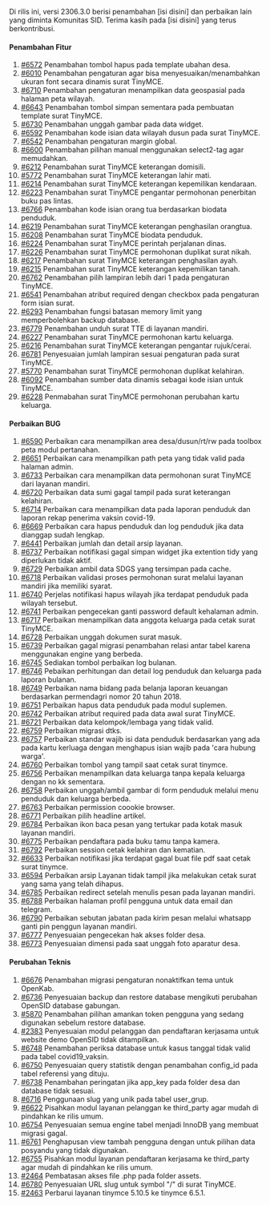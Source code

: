 Di rilis ini, versi 2306.3.0 berisi penambahan [isi disini] dan perbaikan lain yang diminta Komunitas SID.
Terima kasih pada [isi disini] yang terus berkontribusi.

#### Penambahan Fitur

1. [#6572](https://github.com/OpenSID/OpenSID/issues/6630) Penambahan tombol hapus pada template ubahan desa.
2. [#6010](https://github.com/OpenSID/OpenSID/issues/6010) Penambahan pengaturan agar bisa menyesuaikan/menambahkan ukuran font secara dinamis surat TinyMCE.
3. [#6710](https://github.com/OpenSID/OpenSID/issues/6710) Penambahan pengaturan menampilkan data geospasial pada halaman peta wilayah.
4. [#6643](https://github.com/OpenSID/OpenSID/issues/6643) Penambahan tombol simpan sementara pada pembuatan template surat TinyMCE.
5. [#6730](https://github.com/OpenSID/OpenSID/issues/6730) Penambahan unggah gambar pada data widget.
6. [#6592](https://github.com/OpenSID/OpenSID/issues/6592) Penambahan kode isian data wilayah dusun pada surat TinyMCE.
7. [#6542](https://github.com/OpenSID/OpenSID/issues/6542) Penambahan pengaturan margin global.
8. [#6600](https://github.com/OpenSID/OpenSID/issues/6600) Penambahan pilihan manual menggunakan select2-tag agar memudahkan.
9. [#6212](https://github.com/OpenSID/OpenSID/issues/6212) Penambahan surat TinyMCE keterangan domisili.
10. [#5772](https://github.com/OpenSID/OpenSID/issues/5772) Penambahan surat TinyMCE keterangan lahir mati.
11. [#6214](https://github.com/OpenSID/OpenSID/issues/6214) Penambahan surat TinyMCE keterangan kepemilikan kendaraan.
12. [#6223](https://github.com/OpenSID/OpenSID/issues/6223) Penambahan surat TinyMCE pengantar permohonan penerbitan buku pas lintas.
13. [#6766](https://github.com/OpenSID/OpenSID/issues/6766) Penambahan kode isian orang tua berdasarkan biodata penduduk.
14. [#6219](https://github.com/OpenSID/OpenSID/issues/6219) Penambahan surat TinyMCE keterangan penghasilan orangtua.
15. [#6208](https://github.com/OpenSID/OpenSID/issues/6208) Penambahan surat TinyMCE biodata penduduk.
16. [#6224](https://github.com/OpenSID/OpenSID/issues/6224) Penambahan surat TinyMCE perintah perjalanan dinas.
17. [#6226](https://github.com/OpenSID/OpenSID/issues/6226) Penambahan surat TinyMCE permohonan duplikat surat nikah.
18. [#6217](https://github.com/OpenSID/OpenSID/issues/6217) Penambahan surat TinyMCE keterangan penghasilan ayah.
19. [#6215](https://github.com/OpenSID/OpenSID/issues/6215) Penambahan surat TinyMCE keterangan kepemilikan tanah.
20. [#6762](https://github.com/OpenSID/OpenSID/issues/6762) Penambahan pilih lampiran lebih dari 1 pada pengaturan TinyMCE.
21. [#6541](https://github.com/OpenSID/OpenSID/issues/6541) Penambahan atribut required dengan checkbox pada pengaturan form isian surat.
22. [#6293](https://github.com/OpenSID/OpenSID/issues/6293) Penambahan fungsi batasan memory limit yang memperbolehkan backup database.
23. [#6779](https://github.com/OpenSID/OpenSID/issues/6779) Penambahan unduh surat TTE di layanan mandiri.
24. [#6227](https://github.com/OpenSID/OpenSID/issues/6227) Penambahan surat TinyMCE permohonan kartu keluarga.
25. [#6216](https://github.com/OpenSID/OpenSID/issues/6216) Penambahan surat TinyMCE keterangan pengantar rujuk/cerai.
26. [#6781](https://github.com/OpenSID/OpenSID/issues/6781) Penyesuaian jumlah lampiran sesuai pengaturan pada surat TinyMCE.
27. [#5770](https://github.com/OpenSID/OpenSID/issues/5770) Penambahan surat TinyMCE permohonan duplikat kelahiran.
28. [#6092](https://github.com/OpenSID/OpenSID/issues/6092) Penambahan sumber data dinamis sebagai kode isian untuk TinyMCE.
29. [#6228](https://github.com/OpenSID/OpenSID/issues/6228) Penmabahan surat TinyMCE permohonan perubahan kartu keluarga.

#### Perbaikan BUG

1. [#6590](https://github.com/OpenSID/OpenSID/issues/6590) Perbaikan cara menampilkan area desa/dusun/rt/rw pada toolbox peta modul pertanahan.
2. [#6651](https://github.com/OpenSID/OpenSID/issues/6651) Perbaikan cara menampilkan path peta yang tidak valid pada halaman admin.
3. [#6733](https://github.com/OpenSID/OpenSID/issues/6733) Perbaikan cara menampilkan data permohonan surat TinyMCE dari layanan mandiri.
4. [#6720](https://github.com/OpenSID/OpenSID/issues/6720) Perbaikan data sumi gagal tampil pada surat keterangan kelahiran.
5. [#6714](https://github.com/OpenSID/OpenSID/issues/6714) Perbaikan cara menampilkan data pada laporan penduduk dan laporan rekap penerima vaksin covid-19.
6. [#6669](https://github.com/OpenSID/OpenSID/issues/6669) Perbaikan cara hapus penduduk dan log penduduk jika data dianggap sudah lengkap.
7. [#6441](https://github.com/OpenSID/OpenSID/issues/6441) Perbaikan jumlah dan detail arsip layanan.
8. [#6737](https://github.com/OpenSID/OpenSID/issues/6737) Perbaikan notifikasi gagal simpan widget jika extention tidy yang diperlukan tidak aktif.
9. [#6729](https://github.com/OpenSID/OpenSID/issues/6729) Perbaikan ambil data SDGS yang tersimpan pada cache.
10. [#6718](https://github.com/OpenSID/OpenSID/issues/6718) Perbaikan validasi proses permohonan surat melalui layanan mandiri jika memiliki syarat.
11. [#6740](https://github.com/OpenSID/OpenSID/issues/6740) Perjelas notifikasi hapus wilayah jika terdapat penduduk pada wilayah tersebut.
12. [#6741](https://github.com/OpenSID/OpenSID/issues/6741) Perbaikan pengecekan ganti password default kehalaman admin.
13. [#6717](https://github.com/OpenSID/OpenSID/issues/6717) Perbaikan menampilkan data anggota keluarga pada cetak surat TinyMCE.
14. [#6728](https://github.com/OpenSID/OpenSID/issues/6728) Perbaikan unggah dokumen surat masuk.
15. [#6739](https://github.com/OpenSID/OpenSID/issues/6739) Perbaikan gagal migrasi penambahan relasi antar tabel karena menggunakan engine yang berbeda.
16. [#6745](https://github.com/OpenSID/OpenSID/issues/6745) Sediakan tombol perbaikan log bulanan.
17. [#6746](https://github.com/OpenSID/OpenSID/issues/6746) Pebaikan perhitungan dan detail log penduduk dan keluarga pada laporan bulanan.
18. [#6749](https://github.com/OpenSID/OpenSID/issues/6749) Perbaikan nama bidang pada belanja laporan keuangan berdasarkan permendagri nomor 20 tahun 2018.
19. [#6751](https://github.com/OpenSID/OpenSID/issues/6751) Perbaikan hapus data penduduk pada modul suplemen.
20. [#6742](https://github.com/OpenSID/OpenSID/issues/6742) Perbaikan atribut required pada data awal surat TinyMCE.
21. [#6721](https://github.com/OpenSID/OpenSID/issues/6721) Perbaikan data kelompok/lembaga yang tidak valid.
22. [#6759](https://github.com/OpenSID/OpenSID/issues/6759) Perbaikan migrasi dtks.
23. [#6757](https://github.com/OpenSID/OpenSID/issues/6757) Perbaikan standar wajib isi data penduduk berdasarkan yang ada pada kartu kerluaga dengan menghapus isian wajib pada 'cara hubung warga'.
24. [#6760](https://github.com/OpenSID/OpenSID/issues/6760) Perbaikan tombol yang tampil saat cetak surat tinymce.
25. [#6756](https://github.com/OpenSID/OpenSID/issues/6756) Perbaikan menampilkan data keluarga tanpa kepala keluarga dengan no kk sementara.
26. [#6758](https://github.com/OpenSID/OpenSID/issues/6758) Perbaikan unggah/ambil gambar di form penduduk melalui menu penduduk dan keluarga berbeda.
27. [#6763](https://github.com/OpenSID/OpenSID/issues/6763) Perbaikan permission coookie browser.
28. [#6771](https://github.com/OpenSID/OpenSID/issues/6771) Perbaikan pilih headline artikel.
29. [#6784](https://github.com/OpenSID/OpenSID/issues/6784) Perbaikan ikon baca pesan yang tertukar pada kotak masuk layanan mandiri.
30. [#6775](https://github.com/OpenSID/OpenSID/issues/6775) Perbaikan pendaftara pada buku tamu tanpa kamera.
31. [#6792](https://github.com/OpenSID/OpenSID/issues/6792) Perbaikan session cetak kelahiran dan kematian.
32. [#6633](https://github.com/OpenSID/OpenSID/issues/6633) Perbaikan notifikasi jika terdapat gagal buat file pdf saat cetak surat tinymce.
33. [#6594](https://github.com/OpenSID/OpenSID/issues/6594) Perbaikan arsip Layanan tidak tampil jika melakukan cetak surat yang sama yang telah dihapus.
34. [#6785](https://github.com/OpenSID/OpenSID/issues/6785) Perbaikan redirect setelah menulis pesan pada layanan mandiri.
35. [#6788](https://github.com/OpenSID/OpenSID/issues/6788) Perbaikan halaman profil pengguna untuk data email dan telegram.
36. [#6790](https://github.com/OpenSID/OpenSID/issues/6790) Perbaikan sebutan jabatan pada kirim pesan melalui whatsapp ganti pin penggun layanan mandiri.
37. [#6777](https://github.com/OpenSID/OpenSID/issues/6777) Penyesuaian pengecekan hak akses folder desa.
38. [#6773](https://github.com/OpenSID/OpenSID/issues/6773) Penyesuaian dimensi pada saat unggah foto aparatur desa.

#### Perubahan Teknis

1. [#6676](https://github.com/OpenSID/OpenSID/issues/6676) Penambahan migrasi pengaturan nonaktifkan tema untuk OpenKab.
2. [#6736](https://github.com/OpenSID/OpenSID/issues/6736) Penyesuaian backup dan restore database mengikuti perubahan OpenSID database gabungan.
3. [#5870](https://github.com/OpenSID/OpenSID/issues/5870) Penambahan pilihan amankan token pengguna yang sedang digunakan sebelum restore database.
4. [#2383](https://github.com/OpenSID/premium/issues/2383) Penyesuaian modul pelanggan dan pendaftaran kerjasama untuk website demo OpenSID tidak ditampilkan.
5. [#6748](https://github.com/OpenSID/OpenSID/issues/6748) Penambahan periksa database untuk kasus tanggal tidak valid pada tabel covid19_vaksin.
6. [#6750](https://github.com/OpenSID/OpenSID/issues/6750) Penyesuaian query statistik dengan penambahan config_id pada tabel referensi yang dituju.
7. [#6738](https://github.com/OpenSID/OpenSID/issues/6738) Penambahan peringatan jika app_key pada folder desa dan database tidak sesuai.
8. [#6716](https://github.com/OpenSID/OpenSID/issues/6716) Penggunaan slug yang unik pada tabel user_grup.
9. [#6622](https://github.com/OpenSID/OpenSID/issues/6622) Pisahkan modul layanan pelanggan ke third_party agar mudah di pindahkan ke rilis umum.
10. [#6754](https://github.com/OpenSID/OpenSID/issues/6754) Penyesuaian semua engine tabel menjadi InnoDB yang membuat migrasi gagal.
11. [#6761](https://github.com/OpenSID/OpenSID/issues/6761) Penghapusan view tambah pengguna dengan untuk pilihan data posyandu yang tidak digunakan.
12. [#6755](https://github.com/OpenSID/OpenSID/issues/6755) Pisahkan modul layanan pendaftaran kerjasama ke third_party agar mudah di pindahkan ke rilis umum.
13. [#2464](https://github.com/OpenSID/premium/issues/2464) Pembatasan akses file .php pada folder assets.
14. [#6780](https://github.com/OpenSID/OpenSID/issues/6780) Penyesuaian URL slug untuk symbol "/" di surat TinyMCE.
15. [#2463](https://github.com/OpenSID/premium/issues/2463) Perbarui layanan tinymce 5.10.5 ke tinymce 6.5.1.
